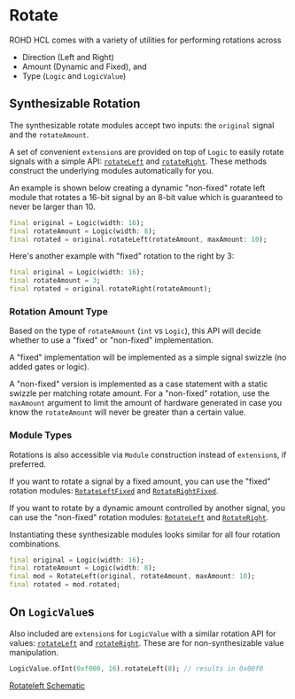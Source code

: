 # Rotate

ROHD HCL comes with a variety of utilities for performing rotations across

- Direction (Left and Right)
- Amount (Dynamic and Fixed), and
- Type (`Logic` and `LogicValue`)

## Synthesizable Rotation

The synthesizable rotate modules accept two inputs: the `original` signal and the `rotateAmount`.

A set of convenient `extension`s are provided on top of `Logic` to easily rotate signals with a simple API: [`rotateLeft`](https://intel.github.io/rohd-hcl/rohd_hcl/RotateLogic/rotateLeft.html) and [`rotateRight`](https://intel.github.io/rohd-hcl/rohd_hcl/RotateLogic/rotateRight.html).  These methods construct the underlying modules automatically for you.

An example is shown below creating a dynamic "non-fixed" rotate left module that rotates a 16-bit signal by an 8-bit value which is guaranteed to never be larger than 10.

```dart
final original = Logic(width: 16);
final rotateAmount = Logic(width: 8);
final rotated = original.rotateLeft(rotateAmount, maxAmount: 10);
```

Here's another example with "fixed" rotation to the right by 3:

```dart
final original = Logic(width: 16);
final rotateAmount = 3;
final rotated = original.rotateRight(rotateAmount);
```

### Rotation Amount Type

Based on the type of `rotateAmount` (`int` vs `Logic`), this API will decide whether to use a "fixed" or "non-fixed" implementation.

A "fixed" implementation will be implemented as a simple signal swizzle (no added gates or logic).

A "non-fixed" version is implemented as a case statement with a static swizzle per matching rotate amount.  For a "non-fixed" rotation, use the `maxAmount` argument to limit the amount of hardware generated in case you know the `rotateAmount` will never be greater than a certain value.

### Module Types

Rotations is also accessible via `Module` construction instead of `extension`s, if preferred.

If you want to rotate a signal by a fixed amount, you can use the "fixed" rotation modules: [`RotateLeftFixed`](https://intel.github.io/rohd-hcl/rohd_hcl/RotateLeftFixed-class.html) and [`RotateRightFixed`](https://intel.github.io/rohd-hcl/rohd_hcl/RotateRightFixed-class.html).

If you want to rotate by a dynamic amount controlled by another signal, you can use the "non-fixed" rotation modules: [`RotateLeft`](https://intel.github.io/rohd-hcl/rohd_hcl/RotateLeft-class.html) and [`RotateRight`](https://intel.github.io/rohd-hcl/rohd_hcl/RotateRight-class.html).

Instantiating these synthesizable modules looks similar for all four rotation combinations.

```dart
final original = Logic(width: 16);
final rotateAmount = Logic(width: 8);
final mod = RotateLeft(original, rotateAmount, maxAmount: 10);
final rotated = mod.rotated;
```

## On `LogicValue`s

Also included are `extension`s for `LogicValue` with a similar rotation API for values: [`rotateLeft`](https://intel.github.io/rohd-hcl/rohd_hcl/RotateLogicValue/rotateLeft.html) and [`rotateRight`](https://intel.github.io/rohd-hcl/rohd_hcl/RotateLogicValue/rotateRight.html).  These are for non-synthesizable value manipulation.

```dart
LogicValue.ofInt(0xf000, 16).rotateLeft(8); // results in 0x00f0
```

[Rotateleft Schematic](https://intel.github.io/rohd-hcl/RotateLeft.html)
